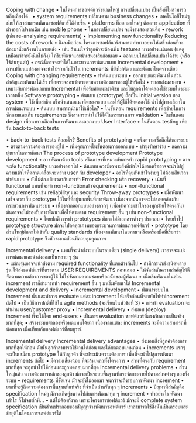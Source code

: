 
Coping with change
•	ในโครงการซอฟต์แวร์ขนาดใหญ่ การเปลี่ยนแปลง เป็นสิ่งที่ไม่สามารถหลีกเลี่ยงได้ .
•	system requirements  เปลี่ยนตาม business changes
•	เทคโนโลยีใหม่ๆ ช่วยให้เราสามารถพัฒนาซอฟต์แวร์ได้ง่ายขึ้น
•	platforms ที่ออกมาใหม่ๆ ต้องการ application ที่ต่างออกไปจากเดิม เช่น mobile phone
•	ในการเปลี่ยนแปลง จะมีงานสองส่วนคือ
•	rework (เช่น re-analysing requirements) 
•	implementing new functionality
Reducing the costs of rework
•	ชิงลงมือก่อน โครงการซอฟต์แวร์สามารถทำบางอย่างให้เสร็จก่อนที่จะต้องมานั่งแก้งานในภายหลัง
•	เช่น ถ้าแน่ใจว่าลูกค้าจะต้องเพิ่ม features บางอย่างแน่นอน (แต่ดูเหมือนว่าจะยังนึกไม่ถึง) ให้รีบพัฒนาและนำเสนอเสียก่อนเลย
•	ออกแบบให้เปลี่ยนแปลงได้ง่าย (หรือใช้ต้นทุนต่ำ)
•	กรณีนี้อาจจะทำได้ในกระบวนการพัฒนาแบบ incremental development 
•	การเปลี่ยนแปลงอาจจะนำไปรวมกันไว้ใน increments ที่ยังไม่พัฒนาและพัฒนาในคราวเดียว
Coping with changing requirements
•	ทำต้นแบบระบบ
•	ออกแบบและพัฒนาในส่วนสำคัญและพัฒนาได้เร็ว เพื่อตรวจสอบว่าตรงตามความต้องการของผู้ใช้หรือไม่
•	ทยอยส่งมอบงาน
•	เหมาะกับการพัฒนาแบบ Incremental เพื่อรับคำแนะนำติชม และให้ลูกค้าได้ทดลองใช้ระบบในระยะเวลาหนึ่ง
Software prototyping
•	ต้นแบบ (prototype) ถือเป็น initial version ของ  system 
•	ใช้เพื่อสาธิต หรือนำเสนอแนวคิดของระบบ และให้ผู้ใช้ได้ทดลองใช้ นำไปสู่ทางเลือกในการพัฒนาระบบ
•	ต้นแบบ สามารถนำมาใช้เมื่อใด?
•	ในขั้นตอน requirements เพื่อช่วยในการซักถามและเก็บ requirements ซึ่งสามารถนำไปใช้ได้ในกระบวนการ validation
•	ในขั้นตอน design เพื่อหาทางเลือกในการพัฒนาและออกแบบ User Interface
•	ในขั้นตอน   testing เพื่อรัน  back-to-back tests

•	back-to-back tests คืออะไร?
Benefits of prototyping
•	เพิ่มความเชื่อถือได้ของระบบ
•	ตรงตามความต้องการของผู้ใช้
•	เพิ่มคุณภาพในขั้นตอนการออกแบบ
•	บำรุงรักษาง่าย
•	ลดความยุ่งยากในการพัฒนา
The process of prototype development
Prototype development
•	อาจพัฒนาด้วย tools หรือภาษาที่เหมาะกับการทำ rapid prototyping
•	อาจจะตัด functionality บางอย่างออกไป
•	ต้นแบบ ควรมีเฉพาะสิ่งที่เข้าใจได้ยากหรืออาจจะนำไปสู่ความเข้าใจที่คลาดเคลื่อนระหว่าง user กับ developer
•	อะไรที่คุยกันเข้าใจง่ายๆ ไม่ต้องเสียเวลาทำต้นแบบ
•	ยังไม่ต้องเสียเวลากับการทำ Error checking หรือ recovery
•	เน้นที่  functional แทนที่จะทำ non-functional requirements 
•	non-functional requirements เช่น reliability และ security
Throw-away prototypes
•	เมื่อพัฒนาเสร็จ ควรเก็บ prototype ไว้ในที่ที่อยู่นอกพื้นที่การพัฒนา เนื่องจากมันอาจจะไม่สอดคล้องกับกระบวนการพัฒนาระบบ
•	เนื่องจากออกแบบอย่างลวกๆ (เพื่อทำความเข้าใจของทุกฝ่ายให้ตรงกัน) มันอาจจะไม่รองรับการพัฒนาเพื่อให้ตรงตาม requirement อื่น ๆ เช่น non-functional requirements
•	โดยปกติ การทำ prototypes มักจะไม่มีเอกสารต่างๆ ประกอบ
•	โดยทั่วไป prototype structure มักจะไปลดคุณภาพของกระบวนการพัฒนาซอฟต์แวร์
•	prototype โดยส่วนใหญ่มักจะไม่เข้ากับ quality standards เนื่องจากพัฒนาโดยภาษาหรือเครื่องมือที่เรียกว่า rapid prototype จึงมักจะขาดส่วนที่ควบคุมคุณภาพ

Incremental delivery
•	แทนที่จะนำส่งระบบในรอบเดียว (single delivery) เราอาจจะแบ่งการพัฒนาและนำส่งออกเป็นหลาย ๆ รุ่น  
•	แต่ละรุ่นอาจจะนำส่งตาม required functionality ที่แตกต่างกันไป
•	ถ้ามีการนำส่งชนิดหลายรุ่น ให้ส่งซอฟต์แวร์ที่ตรงตาม USER REQUIREMENTS ก่อนเสมอ
•	ให้จัดลำดับความสำคัญให้ดี จัดตามความต้องการของผู้ใช้ ไม่ใช่จัดตามความชอบหรือถนัดของผู้พัฒนา
•	เมื่อเริ่มพัฒนาในส่วน increment เราก็สามารถนำ requirement อื่น ๆ มาเริ่มพัฒนาได้
Incremental development and delivery
•	Incremental development
•	พัฒนาระบบใน increment นั้นและทำการ evaluate แต่ละ increment ให้เสร็จก่อนที่จะขยับไปทำincrement ถัดไป
•	เป็นวิธีการปกติที่ใช้ใน agile methods (จะเรียนในหัวข้อที่ 3)
•	การทำ evaluation จะทำผ่าน user/customer proxy
•	Incremental delivery
•	ส่งมอบ (deploy) increment ที่จะใช้โดย end-users
•	เป็นการ evaluation ซอฟต์แวร์ที่ตรงกับความเป็นจริงมากที่สุด;
•	สร้างระบบจำลองหรือทดแทนได้ยาก เนื่องจากแต่ละ increments จะมีความสามารถที่น้อยมาก เมื่อเทียบกับซอฟต์แวร์ที่สมบูรณ์

Incremental delivery 
Incremental delivery advantages
•	ส่งมอบสิ่งที่ลูกค้าต้องการมากที่สุดให้ก่อน ดังนั้นลูกค้าสามารถใช้งานได้ก่อน และได้ผลตอบแทนก่อน
•	increments แรกๆ จะเป็นเสมือน prototype ให้กับลูกค้า ที่จะประเมินความต้องการ เพื่อที่จะนำไปสู่การพัฒนา increments ถัดไป
•	มีความเสี่ยงน้อย ที่จะล้มเหลวทั้งโครงการ
•	ส่วนที่ตรงกับ requirement มากที่สุด จะถูกนำไปใช้ก่อนและถูกทดสอบมากที่สุด
Incremental delivery problems
•	ส่วนใหญ่แล้ว ความต้องการหลักของลูกค้า มักจะเป็นระบบพื้นฐานทีกระจัดกระจายไปตามส่วนต่างๆ ของทั้งระบบ
•	requirements ที่ชัดเจน มักจะยังไม่ออกมา จนกว่าจะถึงรอบการพัฒนา increment
•	ยากที่จะรู้ถึงความต้องการพื้นฐานที่แท้จริง ที่จำเป็นสำหรับทุก ๆ increments 
•	ปัญหาที่สำคัญคือ specification ใหม่ๆ มักจะเกิดคู่ขนานไปกับการพัฒนาทุก ๆ  increment
•	ทำอย่างไร พัฒนาเท่าไร ก็ไม่จบสักที…
•	แต่ไม่ต้องกังวล เพราะโครงการซอฟต์แวร์ มักจะมี complete system specification เป็นส่วนประกอบของสัญญาจ้างพัฒนาซอฟต์แวร์ เราสามารถใช้สิ่งนั้นเป็นกรอบและข้อยุติในโครงการซอฟต์แวร์ได้

